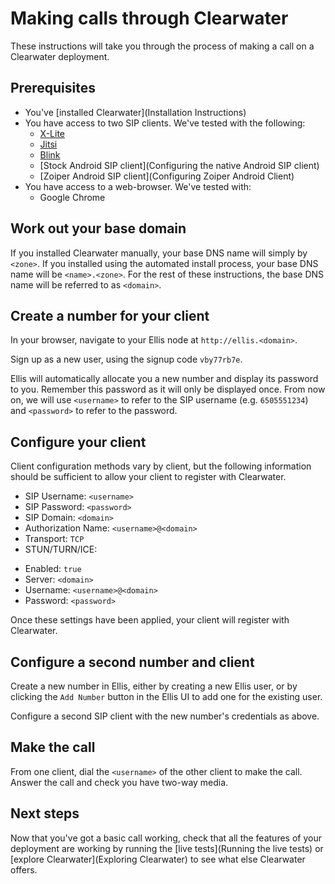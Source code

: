 # Making calls through Clearwater

These instructions will take you through the process of making a call on a Clearwater deployment.

## Prerequisites

* You've [installed Clearwater](Installation Instructions)
* You have access to two SIP clients.  We've tested with the following:
  - [X-Lite](http://www.counterpath.com/x-lite.html)
  - [Jitsi](https://jitsi.org/)
  - [Blink](http://icanblink.com/)
  - [Stock Android SIP client](Configuring the native Android SIP client)
  - [Zoiper Android SIP client](Configuring Zoiper Android Client)
* You have access to a web-browser.  We've tested with:
  - Google Chrome

## Work out your base domain

If you installed Clearwater manually, your base DNS name will simply by `<zone>`.  If you installed using the automated install process, your base DNS name will be `<name>.<zone>`.  For the rest of these instructions, the base DNS name will be referred to as `<domain>`.

## Create a number for your client

In your browser, navigate to your Ellis node at `http://ellis.<domain>`.

Sign up as a new user, using the signup code `vby77rb7e`.

Ellis will automatically allocate you a new number and display its password to you.  Remember this password as it will only be displayed once.  From now on, we will use `<username>` to refer to the SIP username (e.g. `6505551234`) and `<password>` to refer to the password.

## Configure your client

Client configuration methods vary by client, but the following information should be sufficient to allow your client to register with Clearwater.

* SIP Username: `<username>`
* SIP Password: `<password>`
* SIP Domain: `<domain>`
* Authorization Name: `<username>@<domain>`
* Transport: `TCP`
* STUN/TURN/ICE:
 - Enabled: `true`
 - Server: `<domain>`
 - Username: `<username>@<domain>`
 - Password: `<password>`

Once these settings have been applied, your client will register with Clearwater.

## Configure a second number and client

Create a new number in Ellis, either by creating a new Ellis user, or by clicking the `Add Number` button in the Ellis UI to add one for the existing user.

Configure a second SIP client with the new number's credentials as above.

## Make the call

From one client, dial the `<username>` of the other client to make the call.  Answer the call and check you have two-way media.

## Next steps

Now that you've got a basic call working, check that all the features of your deployment are working by running the [live tests](Running the live tests) or [explore Clearwater](Exploring Clearwater) to see what else Clearwater offers.
